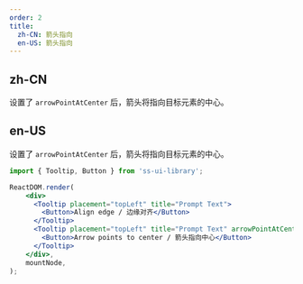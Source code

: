 ```yaml
---
order: 2
title:
  zh-CN: 箭头指向
  en-US: 箭头指向
---
```


## zh-CN

设置了 `arrowPointAtCenter` 后，箭头将指向目标元素的中心。

## en-US

设置了 `arrowPointAtCenter` 后，箭头将指向目标元素的中心。

```jsx
import { Tooltip, Button } from 'ss-ui-library';

ReactDOM.render(
    <div>
      <Tooltip placement="topLeft" title="Prompt Text">
        <Button>Align edge / 边缘对齐</Button>
      </Tooltip>
      <Tooltip placement="topLeft" title="Prompt Text" arrowPointAtCenter>
        <Button>Arrow points to center / 箭头指向中心</Button>
      </Tooltip>
    </div>,
    mountNode,
);
```
